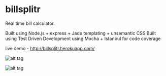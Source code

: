 billsplitr
==========

Real time bill calculator.

Built using Node.js + express + Jade templating + unsemantic CSS 
Built using Test Driven Development using Mocha + Istanbul for code coverage

live demo - http://billsplitr.herokuapp.com/

![alt tag](http://i.imgur.com/hYelRMR.png)

![alt tag](http://i.imgur.com/SViaCxT.jpg?1)
